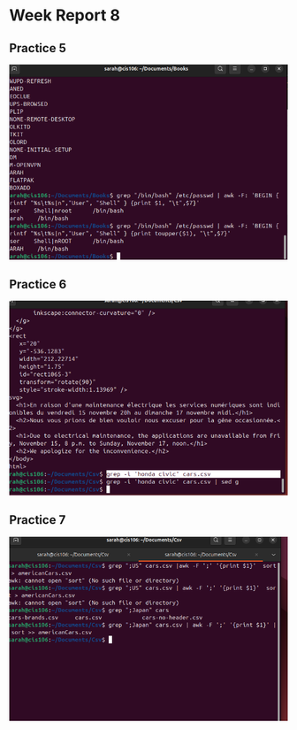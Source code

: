 # Week Report 8 


## Practice 5
![p5](practice%205.png)
## Practice 6
![p6](practice%206.png)

## Practice 7
![p7](practice%207.png)